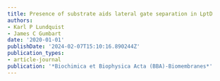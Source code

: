 ```yaml
---
title: Presence of substrate aids lateral gate separation in LptD
authors:
- Karl P Lundquist
- James C Gumbart
date: '2020-01-01'
publishDate: '2024-02-07T15:10:16.890244Z'
publication_types:
- article-journal
publication: '*Biochimica et Biophysica Acta (BBA)-Biomembranes*'
---
```

